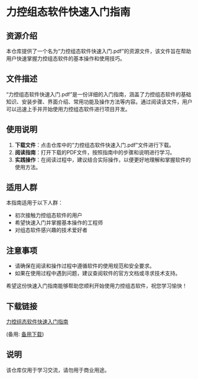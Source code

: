 # 力控组态软件快速入门指南

## 资源介绍

本仓库提供了一个名为“力控组态软件快速入门.pdf”的资源文件，该文件旨在帮助用户快速掌握力控组态软件的基本操作和使用技巧。

## 文件描述

“力控组态软件快速入门.pdf”是一份详细的入门指南，涵盖了力控组态软件的基础知识、安装步骤、界面介绍、常用功能及操作方法等内容。通过阅读该文件，用户可以迅速上手并开始使用力控组态软件进行项目开发。

## 使用说明

1. **下载文件**：点击仓库中的“力控组态软件快速入门.pdf”文件进行下载。
2. **阅读指南**：打开下载的PDF文件，按照指南中的步骤和说明进行学习。
3. **实践操作**：在阅读过程中，建议结合实际操作，以便更好地理解和掌握软件的使用方法。

## 适用人群

本指南适用于以下人群：
- 初次接触力控组态软件的用户
- 希望快速入门并掌握基本操作的工程师
- 对组态软件感兴趣的技术爱好者

## 注意事项

- 请确保在阅读和操作过程中遵循软件的使用规范和安全要求。
- 如果在使用过程中遇到问题，建议查阅软件的官方文档或寻求技术支持。

希望这份快速入门指南能够帮助您顺利开始使用力控组态软件，祝您学习愉快！

## 下载链接
[力控组态软件快速入门指南](https://pan.quark.cn/s/53475630bf1d) 

(备用: [备用下载](https://pan.baidu.com/s/1HGnwZrUyQSJH2mqVqHsgCQ?pwd=1234))

## 说明

该仓库仅用于学习交流，请勿用于商业用途。
